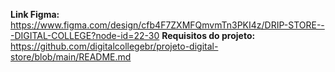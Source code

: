 **Link Figma:** https://www.figma.com/design/cfb4F7ZXMFQmvmTn3PKI4z/DRIP-STORE---DIGITAL-COLLEGE?node-id=22-30
**Requisitos do projeto:** https://github.com/digitalcollegebr/projeto-digital-store/blob/main/README.md
